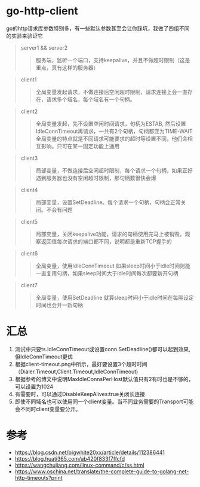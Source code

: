 # go-http-client
go的http请求库参数特别多，有一些默认参数甚至会让你踩坑，我做了四组不同的实验来验证它

>server1 && server2
>> 服务端，监听一个端口，支持keepalive，并且不做超时限制（这是重点，真有这样的服务器）

>client1
>>全局变量发起请求，不做连接后空闲超时限制，请求连接上会一直存在，请求多个域名，每个域名有一个句柄。

>client2
>>全局变量发起，先不设置空闲时间请求，句柄为ESTAB, 然后设置IdleConnTimeout再请求，一共有2个句柄，句柄都变为TIME-WAIT 
>>全局变量的特点就是不同请求可能要求的超时等设置不同，他们会相互影响。只可在某一固定功能上通用

>client3
>>局部变量，不做连接后空闲超时限制，每个请求一个句柄，如果正好遇到服务器也没有空闲超时限制，那句柄数很快会爆

>client4
>>局部变量，设置SetDeadline。每个请求一个句柄，句柄会正常关闭。不会有问题

>client5
>>局部变量，关闭keepalive功能，请求的句柄使用完马上被销毁。观察返回值每次请求的端口都不同，说明都是重新TCP握手的

>client6
>>全局变量，使用IdleConnTimeout 如果sleep时间小于idle时间则能一直复用句柄，如果sleep时间大于idle时间每次都要新开句柄

>client7
>>全局变量，使用SetDeadline 就算sleep时间小于idle时间在每隔设定时间也会开一新句柄
# 汇总

1. 测试中只要ts.IdleConnTimeout或设置conn.SetDeadline()都可以起到效果, 但IdleConnTimeout更优
2. 根据client-timeout.png中所示，最好要设置3个超时时间（Dialer.Timeout,Client.Timeout,IdleConnTimeout)
3. 根据参考的博文中说明MaxIdleConnsPerHost默认值只有2有时也是不够的，可以设置为1024
4. 有需要时，可以通过DisableKeepAlives:true关闭长连接
5. 即使不同域名也可以使用同一个client变量。当不同业务需要的Transport可能会不同时client变量要分开。

# 参考
* https://blog.csdn.net/bigwhite20xx/article/details/112386441
* https://blog.huati365.com/ab420f833f7ffcfd
* https://wangchujiang.com/linux-command/c/ss.html
* https://www.oschina.net/translate/the-complete-guide-to-golang-net-http-timeouts?print